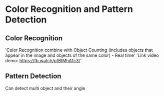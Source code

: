 # Color Recognition and Pattern Detection
 
## **Color Recognition**
'Color Recognition combine with Object Counting (includes objects that appear in the image and objects of the same color) - Real time'
'Link video demo: https://fb.watch/pfBIMhA1c3/'
## **Pattern Detection**
Can detect multi object and their angle

